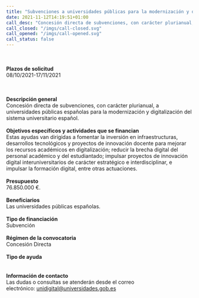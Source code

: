 ```yaml
---
title: "Subvenciones a universidades públicas para la modernización y digitalización del sistema universitario español."
date: 2021-11-12T14:19:51+01:00
call_desc: "Concesión directa de subvenciones, con carácter plurianual, a universidades públicas españolas ..."
call_closed: "/imgs/call-closed.svg"
call_opened: "/imgs/call-opened.svg"
call_status: false
---
```

<br><br><b>Plazos de solicitud</b><br>
08/10/2021-17/11/2021      

<br><br><b>Descripción general</b><br>
Concesión directa de subvenciones, con carácter plurianual, a universidades públicas españolas para la modernización y digitalización del sistema universitario español.
<br><br><b>Objetivos específicos y actividades que se financian</b><br> 
Estas ayudas van dirigidas a fomentar la inversión en infraestructuras, desarrollos tecnológicos y proyectos de innovación docente para mejorar los recursos académicos en digitalización; reducir la brecha digital del personal académico y del estudiantado; impulsar proyectos de innovación digital interuniversitarios de carácter estratégico e interdisciplinar, e impulsar la formación digital, entre otras actuaciones.
<br><br><b>Presupuesto</b><br> 
<span>76.850.000 &euro;.</span>
<br><br><b>Beneficiarios</b><br> 
Las universidades públicas españolas.
<br><br><b>Tipo de financiación</b><br> 
Subvención
<br><br><b>Régimen de la convocatoria</b><br> 
Concesión Directa
<br><br><b>Tipo de ayuda</b><br> 
<br><br><b>Información de contacto</b><br>
Las dudas o consultas se atender&aacute;n desde el correo electr&oacute;nico:<span>&nbsp;</span><a href="mailto:unidigital@universidades.gob.es">unidigital@universidades.gob.es</a>
